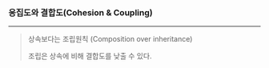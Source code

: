 ### 응집도와 결합도(Cohesion & Coupling)
---
> 상속보다는 조립원칙 (Composition over inheritance)
> 
> 조립은 상속에 비해 결합도를 낮출 수 있다.

